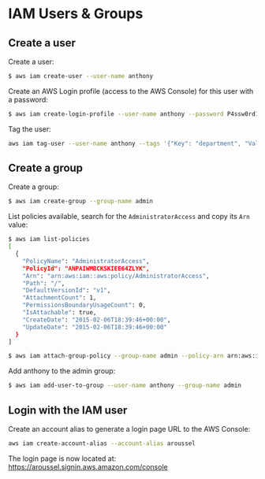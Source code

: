 # IAM Users & Groups

## Create a user

Create a user:

```bash
$ aws iam create-user --user-name anthony
```

Create an AWS Login profile (access to the AWS Console) for this user with a password:

```bash
$ aws iam create-login-profile --user-name anthony --password P4ssw0rd123
```

Tag the user:

```bash
aws iam tag-user --user-name anthony --tags '{"Key": "department", "Value": "Engineering"}'
```

## Create a group

Create a group:

```bash
$ aws iam create-group --group-name admin
```

List policies available, search for the `AdministratorAccess` and copy its `Arn` value:

```bash
$ aws iam list-policies
[
  {
    "PolicyName": "AdministratorAccess",
    "PolicyId": "ANPAIWMBCKSKIEE64ZLYK",
    "Arn": "arn:aws:iam::aws:policy/AdministratorAccess",
    "Path": "/",
    "DefaultVersionId": "v1",
    "AttachmentCount": 1,
    "PermissionsBoundaryUsageCount": 0,
    "IsAttachable": true,
    "CreateDate": "2015-02-06T18:39:46+00:00",
    "UpdateDate": "2015-02-06T18:39:46+00:00"
  }
]
```

```bash
$ aws iam attach-group-policy --group-name admin --policy-arn arn:aws:iam::aws:policy/AdministratorAccess
```

Add anthony to the admin group:

```bash
$ aws iam add-user-to-group --user-name anthony --group-name admin
```

## Login with the IAM user

Create an account alias to generate a login page URL to the AWS Console:

```bash
aws iam create-account-alias --account-alias aroussel
```

The login page is now located at: https://aroussel.signin.aws.amazon.com/console